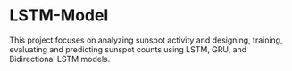 # LSTM-Model
This project focuses on analyzing sunspot activity and designing, training, evaluating and predicting sunspot counts using LSTM, GRU, and Bidirectional LSTM models.
